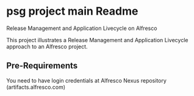 psg project main Readme
===

Release Management and Application Livecycle on Alfresco

This project illustrates a Release Management and Application Livecycle approach to an Alfresco project.

Pre-Requirements
-------
 
You need to have login credentials at Alfresco Nexus repository (artifacts.alfresco.com)
